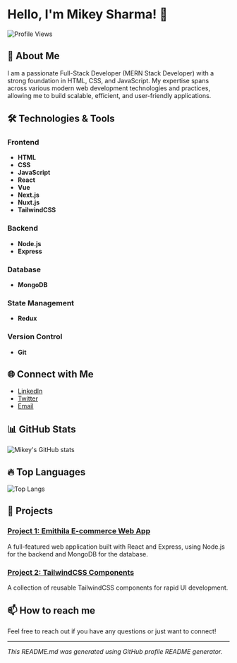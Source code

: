 # Hello, I'm Mikey Sharma! 👋

![Profile Views](https://komarev.com/ghpvc/?username=MikeySharma&color=blue)

## 🚀 About Me

I am a passionate Full-Stack Developer (MERN Stack Developer) with a strong foundation in HTML, CSS, and JavaScript. My expertise spans across various modern web development technologies and practices, allowing me to build scalable, efficient, and user-friendly applications.

## 🛠️ Technologies & Tools

### Frontend
- **HTML**
- **CSS**
- **JavaScript**
- **React**
- **Vue**
- **Next.js**
- **Nuxt.js**
- **TailwindCSS**

### Backend
- **Node.js**
- **Express**

### Database
- **MongoDB**

### State Management
- **Redux**

### Version Control
- **Git**

## 🌐 Connect with Me

- [LinkedIn](https://www.linkedin.com/in/mikey-sharma?utm_source=share&utm_campaign=share_via&utm_content=profile&utm_medium=android_app)
- [Twitter](https://x.com/Mikey__Sharma?t=JhrSF1V3x4roylWWZ_YnEQ&s=09)
- [Email](mailto:mikeysharma99@gmail.com)

## 📊 GitHub Stats

![Mikey's GitHub stats](https://github-readme-stats.vercel.app/api?username=MikeySharma&show_icons=true&theme=radical)

## 🔥 Top Languages

![Top Langs](https://github-readme-stats.vercel.app/api/top-langs/?username=MikeySharma&layout=compact&theme=radical)

## 🌟 Projects

### [Project 1: Emithila E-commerce Web App]([https://github.com/MikeySharma/awesome-web-app](https://github.com/MikeySharma/eMithila-user))
A full-featured web application built with React and Express, using Node.js for the backend and MongoDB for the database.


### [Project 2: TailwindCSS Components](https://github.com/MikeySharma/Dhanusha_Campus)
A collection of reusable TailwindCSS components for rapid UI development.


## 📫 How to reach me

Feel free to reach out if you have any questions or just want to connect!

---

*This README.md was generated using GitHub profile README generator.*
